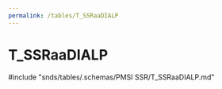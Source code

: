 ```yaml
---
permalink: /tables/T_SSRaaDIALP
---
```

# T\_SSRaaDIALP
<!-- SPDX-License-Identifier: MPL-2.0 -->

<!-- ATTENTION : Ne pas supprimer ou modifier la ligne ci-dessous -->
#include "snds/tables/.schemas/PMSI SSR/T_SSRaaDIALP.md"
<!-- ATTENTION : Ne pas supprimer ou modifier la ligne ci-dessus -->
